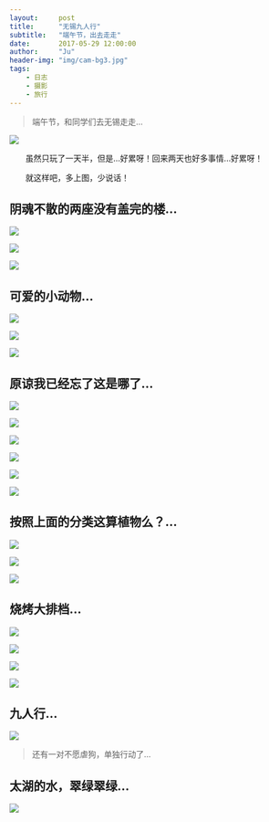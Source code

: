 ```yaml
---
layout:     post
title:      "无锡九人行"
subtitle:   "端午节，出去走走"
date:       2017-05-29 12:00:00
author:     "Ju"
header-img: "img/cam-bg3.jpg" 
tags:
    - 日志
    - 摄影
    - 旅行
--- 
```


> 端午节，和同学们去无锡走走...

![](http://ooyw340iz.bkt.clouddn.com/image/busyduanwu/busy001.gif)


　　虽然只玩了一天半，但是...好累呀！回来两天也好多事情...好累呀！

　　就这样吧，多上图，少说话！

## 阴魂不散的两座没有盖完的楼...

![](http://ooyw340iz.bkt.clouddn.com/image/busyduanwu/busy2l001.jpg)

![](http://ooyw340iz.bkt.clouddn.com/image/busyduanwu/busy2l002.jpg)

![](http://ooyw340iz.bkt.clouddn.com/image/busyduanwu/busy2l003.jpg)


## 可爱的小动物...

![](http://ooyw340iz.bkt.clouddn.com/image/busyduanwu/busydw001.jpg)

![](http://ooyw340iz.bkt.clouddn.com/image/busyduanwu/busydw002.jpg)

![](http://ooyw340iz.bkt.clouddn.com/image/busyduanwu/busydw003.jpg)


## 原谅我已经忘了这是哪了...

![](http://ooyw340iz.bkt.clouddn.com/image/busyduanwu/busyrw001.jpg)

![](http://ooyw340iz.bkt.clouddn.com/image/busyduanwu/busyrw002.jpg)

![](http://ooyw340iz.bkt.clouddn.com/image/busyduanwu/busyrw003.jpg)

![](http://ooyw340iz.bkt.clouddn.com/image/busyduanwu/busyrw004.jpg)

![](http://ooyw340iz.bkt.clouddn.com/image/busyduanwu/busyrw005.jpg)

![](http://ooyw340iz.bkt.clouddn.com/image/busyduanwu/busyrw006.jpg)


## 按照上面的分类这算植物么？...

![](http://ooyw340iz.bkt.clouddn.com/image/busyduanwu/busyzw001.jpg)

![](http://ooyw340iz.bkt.clouddn.com/image/busyduanwu/busyzw002.jpg)

![](http://ooyw340iz.bkt.clouddn.com/image/busyduanwu/busyzw003.jpg)


## 烧烤大排档...

![](http://ooyw340iz.bkt.clouddn.com/image/busyduanwu/busysk001.jpg)

![](http://ooyw340iz.bkt.clouddn.com/image/busyduanwu/busysk002.jpg)

![](http://ooyw340iz.bkt.clouddn.com/image/busyduanwu/busysk003.jpg)

![](http://ooyw340iz.bkt.clouddn.com/image/busyduanwu/busysk004.jpg)


## 九人行...

![](http://ooyw340iz.bkt.clouddn.com/image/busyduanwu/busy9r.jpg)

> 还有一对不愿虐狗，单独行动了...


## 太湖的水，翠绿翠绿...

![](http://ooyw340iz.bkt.clouddn.com/image/busyduanwu/busyth.jpg)




